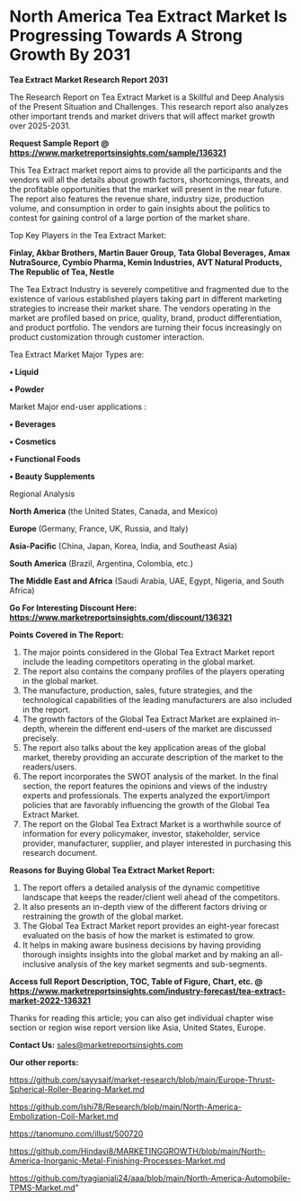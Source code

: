 # North America Tea Extract Market Is Progressing Towards A Strong Growth By 2031

<strong>Tea Extract Market Research Report 2031</strong>

The Research Report on Tea Extract Market is a Skillful and Deep Analysis of the Present Situation and Challenges. This research report also analyzes other important trends and market drivers that will affect market growth over 2025-2031.

<strong>Request Sample Report @ <a href=https://www.marketreportsinsights.com/sample/136321>https://www.marketreportsinsights.com/sample/136321</a></strong>

This Tea Extract market report aims to provide all the participants and the vendors will all the details about growth factors, shortcomings, threats, and the profitable opportunities that the market will present in the near future. The report also features the revenue share, industry size, production volume, and consumption in order to gain insights about the politics to contest for gaining control of a large portion of the market share.

Top Key Players in the Tea Extract Market:

<strong>Finlay, Akbar Brothers, Martin Bauer Group, Tata Global Beverages, Amax NutraSource, Cymbio Pharma, Kemin Industries, AVT Natural Products, The Republic of Tea, Nestle</strong>

The Tea Extract Industry is severely competitive and fragmented due to the existence of various established players taking part in different marketing strategies to increase their market share. The vendors operating in the market are profiled based on price, quality, brand, product differentiation, and product portfolio. The vendors are turning their focus increasingly on product customization through customer interaction.

Tea Extract Market Major Types are:

<strong>• Liquid

• Powder</strong>

Market Major end-user applications :

<strong>• Beverages

• Cosmetics

• Functional Foods

• Beauty Supplements</strong>

Regional Analysis

</u><strong><b>North America</b></strong> (the United States, Canada, and Mexico)

<strong><b>Europe </b></strong>(Germany, France, UK, Russia, and Italy)

<strong><b>Asia-Pacific</b></strong> (China, Japan, Korea, India, and Southeast Asia)

<strong><b>South America</b></strong> (Brazil, Argentina, Colombia, etc.)

<strong><b>The Middle East and Africa</b></strong> (Saudi Arabia, UAE, Egypt, Nigeria, and South Africa)

<strong>Go For Interesting Discount Here: <a href=https://www.marketreportsinsights.com/discount/136321>https://www.marketreportsinsights.com/discount/136321</a></strong>

<strong>Points Covered in The Report:</strong>
<ol>
  <li>The major points considered in the Global Tea Extract Market report include the leading competitors operating in the global market.</li>
  <li>The report also contains the company profiles of the players operating in the global market.</li>
  <li>The manufacture, production, sales, future strategies, and the technological capabilities of the leading manufacturers are also included in the report.</li>
  <li>The growth factors of the Global Tea Extract Market are explained in-depth, wherein the different end-users of the market are discussed precisely.</li>
  <li>The report also talks about the key application areas of the global market, thereby providing an accurate description of the market to the readers/users.</li>
  <li>The report incorporates the SWOT analysis of the market. In the final section, the report features the opinions and views of the industry experts and professionals. The experts analyzed the export/import policies that are favorably influencing the growth of the Global Tea Extract Market.</li>
  <li>The report on the Global Tea Extract Market is a worthwhile source of information for every policymaker, investor, stakeholder, service provider, manufacturer, supplier, and player interested in purchasing this research document.</li>
</ol>
<strong>Reasons for Buying Global Tea Extract Market Report:</strong>

<ol>
  <li>The report offers a detailed analysis of the dynamic competitive landscape that keeps the reader/client well ahead of the competitors.</li>
  <li>It also presents an in-depth view of the different factors driving or restraining the growth of the global market.</li>
  <li>The Global Tea Extract Market report provides an eight-year forecast evaluated on the basis of how the market is estimated to grow.</li>
  <li>It helps in making aware business decisions by having providing thorough insights insights into the global market and by making an all-inclusive analysis of the key market segments and sub-segments.</li>
</ol>
<strong>Access full Report Description, TOC, Table of Figure, Chart, etc. @ <a href=https://www.marketreportsinsights.com/industry-forecast/tea-extract-market-2022-136321>https://www.marketreportsinsights.com/industry-forecast/tea-extract-market-2022-136321</a></strong>


Thanks for reading this article; you can also get individual chapter wise section or region wise report version like Asia, United States, Europe.

<strong>Contact Us:</strong>
sales@marketreportsinsights.com

<strong>Our other reports:</strong>

<a href=https://github.com/sayysaif/market-research/blob/main/Europe-Thrust-Spherical-Roller-Bearing-Market.md>https://github.com/sayysaif/market-research/blob/main/Europe-Thrust-Spherical-Roller-Bearing-Market.md</a>

<a href=https://github.com/Ishi78/Research/blob/main/North-America-Embolization-Coil-Market.md>https://github.com/Ishi78/Research/blob/main/North-America-Embolization-Coil-Market.md</a>

<a href=https://tanomuno.com/illust/500720>https://tanomuno.com/illust/500720</a>

<a href=https://github.com/Hindavi8/MARKETINGGROWTH/blob/main/North-America-Inorganic-Metal-Finishing-Processes-Market.md>https://github.com/Hindavi8/MARKETINGGROWTH/blob/main/North-America-Inorganic-Metal-Finishing-Processes-Market.md</a>

<a href=https://github.com/tyagianjali24/aaa/blob/main/North-America-Automobile-TPMS-Market.md>https://github.com/tyagianjali24/aaa/blob/main/North-America-Automobile-TPMS-Market.md</a>"
